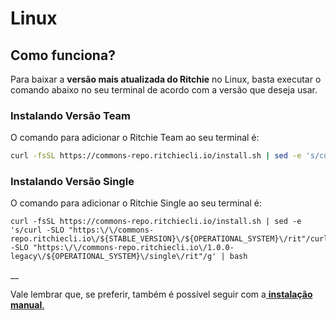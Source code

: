 # Linux

## Como funciona? 

Para baixar a **versão mais atualizada do Ritchie** no Linux, basta executar o comando abaixo no seu terminal de acordo com a versão que deseja usar.  


### Instalando Versão Team 

O comando para adicionar o Ritchie Team ao seu terminal é: 

```bash
curl -fsSL https://commons-repo.ritchiecli.io/install.sh | sed -e 's/curl -SLO "https:\/\/commons-repo.ritchiecli.io\/${STABLE_VERSION}\/${OPERATIONAL_SYSTEM}\/rit"/curl -SLO "https:\/\/commons-repo.ritchiecli.io\/1.0.0-legacy\/${OPERATIONAL_SYSTEM}\/team\/rit"/g' | bash
```

### Instalando Versão Single

O comando para adicionar o Ritchie Single ao seu terminal é:

```text
curl -fsSL https://commons-repo.ritchiecli.io/install.sh | sed -e 's/curl -SLO "https:\/\/commons-repo.ritchiecli.io\/${STABLE_VERSION}\/${OPERATIONAL_SYSTEM}\/rit"/curl -SLO "https:\/\/commons-repo.ritchiecli.io\/1.0.0-legacy\/${OPERATIONAL_SYSTEM}\/single\/rit"/g' | bash
```

\_\_

Vale lembrar que, se preferir, também é possível seguir com a[ **instalação manual**.](instalacao-manual.md)  


